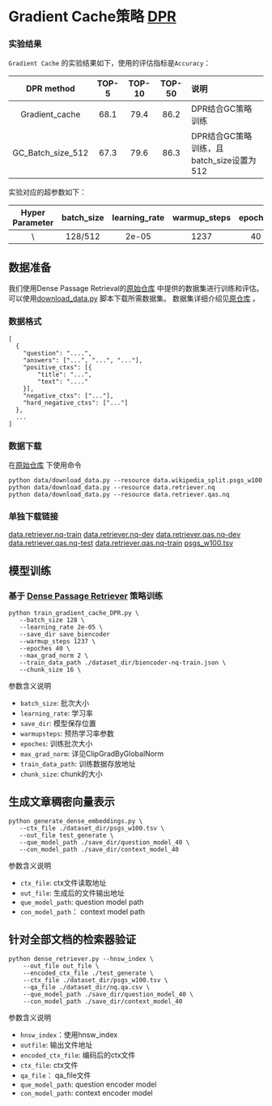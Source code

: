 # Gradient Cache策略 [DPR](https://arxiv.org/abs/2004.04906)


### 实验结果

`Gradient Cache` 的实验结果如下，使用的评估指标是`Accuracy`：

|  DPR method | TOP-5  | TOP-10 | TOP-50| 说明 |
| :-----: | :----: | :----: | :----: | :---- |
|  Gradient_cache | 68.1 | 79.4| 86.2 | DPR结合GC策略训练
| GC_Batch_size_512  | 67.3 | 79.6| 86.3| DPR结合GC策略训练，且batch_size设置为512|

实验对应的超参数如下：

| Hyper Parameter | batch_size| learning_rate| warmup_steps| epoches| chunk_size|max_grad_norm |
| :----: | :----: | :----: | :----: | :---: | :----: | :----: |
| \ | 128/512| 2e-05 | 1237 | 40 | 2| 16/8 |

## 数据准备
我们使用Dense Passage Retrieval的[原始仓库](https://github.com/Elvisambition/DPR)
中提供的数据集进行训练和评估。可以使用[download_data.py](https://github.com/Elvisambition/DPR/blob/main/dpr/data/download_data.py)
脚本下载所需数据集。 数据集详细介绍见[原仓库](https://github.com/Elvisambition/DPR) 。

### 数据格式
```
[
  {
    "question": "....",
    "answers": ["...", "...", "..."],
    "positive_ctxs": [{
        "title": "...",
        "text": "...."
    }],
    "negative_ctxs": ["..."],
    "hard_negative_ctxs": ["..."]
  },
  ...
]
```

### 数据下载
在[原始仓库](https://github.com/Elvisambition/DPR)
下使用命令
```
python data/download_data.py --resource data.wikipedia_split.psgs_w100
python data/download_data.py --resource data.retriever.nq
python data/download_data.py --resource data.retriever.qas.nq
```
### 单独下载链接
[data.retriever.nq-train](https://dl.fbaipublicfiles.com/dpr/data/retriever/biencoder-nq-train.json.gz)
[data.retriever.nq-dev](https://dl.fbaipublicfiles.com/dpr/data/retriever/biencoder-nq-dev.json.gz)
[data.retriever.qas.nq-dev](https://dl.fbaipublicfiles.com/dpr/data/retriever/nq-dev.qa.csv)
[data.retriever.qas.nq-test](https://dl.fbaipublicfiles.com/dpr/data/retriever/nq-test.qa.csv)
[data.retriever.qas.nq-train](https://dl.fbaipublicfiles.com/dpr/data/retriever/nq-train.qa.csv)
[psgs_w100.tsv](https://dl.fbaipublicfiles.com/dpr/wikipedia_split/psgs_w100.tsv.gz)

## 模型训练
### 基于 [Dense Passage Retriever](https://arxiv.org/abs/2004.04906) 策略训练
```
python train_gradient_cache_DPR.py \
   --batch_size 128 \
   --learning_rate 2e-05 \
   --save_dir save_biencoder
   --warmup_steps 1237 \
   --epoches 40 \
   --max_grad_norm 2 \
   --train_data_path ./dataset_dir/biencoder-nq-train.json \
   --chunk_size 16 \
```

参数含义说明
* `batch_size`: 批次大小
* `learning_rate`: 学习率
* `save_dir`: 模型保存位置
* `warmupsteps`: 预热学习率参数
* `epoches`: 训练批次大小
* `max_grad_norm`: 详见ClipGradByGlobalNorm
* `train_data_path`: 训练数据存放地址
* `chunk_size`: chunk的大小

## 生成文章稠密向量表示

```
python generate_dense_embeddings.py \
   --ctx_file ./dataset_dir/psgs_w100.tsv \
   --out_file test_generate \
   --que_model_path ./save_dir/question_model_40 \
   --con_model_path ./save_dir/context_model_40
```


参数含义说明
* `ctx_file`: ctx文件读取地址
* `out_file`: 生成后的文件输出地址
* `que_model_path`: question model path
* `con_model_path`： context model path


## 针对全部文档的检索器验证
```
python dense_retriever.py --hnsw_index \
    --out_file out_file \
    --encoded_ctx_file ./test_generate \
    --ctx_file ./dataset_dir/psgs_w100.tsv \
    --qa_file ./dataset_dir/nq.qa.csv \
    --que_model_path ./save_dir/question_model_40 \
    --con_model_path ./save_dir/context_model_40
```
参数含义说明
* `hnsw_index`：使用hnsw_index
* `outfile`: 输出文件地址
* `encoded_ctx_file`: 编码后的ctx文件
* `ctx_file`: ctx文件
* `qa_file`： qa_file文件
* `que_model_path`: question encoder model
* `con_model_path`: context encoder model
